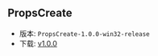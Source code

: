 ## PropsCreate

* 版本: `PropsCreate-1.0.0-win32-release` 
* 下载: [v1.0.0](https://xialgorithm.yuque.com/g/tmarbw/software/folder/32351215) 